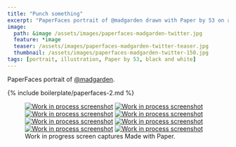 ```yaml
---
title: "Punch something"
excerpt: "PaperFaces portrait of @madgarden drawn with Paper by 53 on an iPad."
image: 
  path: &image /assets/images/paperfaces-madgarden-twitter.jpg 
  feature: *image
  teaser: /assets/images/paperfaces-madgarden-twitter-teaser.jpg
  thumbnail: /assets/images/paperfaces-madgarden-twitter-150.jpg
tags: [portrait, illustration, Paper by 53, black and white]
---
```


PaperFaces portrait of [@madgarden](https://twitter.com/madgarden).

{% include boilerplate/paperfaces-2.md %}

<figure class="third">
  <a href="/assets/images/paperfaces-madgarden-process-1-lg.jpg"><img src="/assets/images/paperfaces-madgarden-process-1-600.jpg" alt="Work in process screenshot"></a>
  <a href="/assets/images/paperfaces-madgarden-process-2-lg.jpg"><img src="/assets/images/paperfaces-madgarden-process-2-600.jpg" alt="Work in process screenshot"></a>
  <a href="/assets/images/paperfaces-madgarden-process-3-lg.jpg"><img src="/assets/images/paperfaces-madgarden-process-3-600.jpg" alt="Work in process screenshot"></a>
  <a href="/assets/images/paperfaces-madgarden-process-4-lg.jpg"><img src="/assets/images/paperfaces-madgarden-process-4-600.jpg" alt="Work in process screenshot"></a>
  <a href="/assets/images/paperfaces-madgarden-process-5-lg.jpg"><img src="/assets/images/paperfaces-madgarden-process-5-600.jpg" alt="Work in process screenshot"></a>
  <a href="/assets/images/paperfaces-madgarden-process-6-lg.jpg"><img src="/assets/images/paperfaces-madgarden-process-6-600.jpg" alt="Work in process screenshot"></a>
  <a href="/assets/images/paperfaces-madgarden-process-7-lg.jpg"><img src="/assets/images/paperfaces-madgarden-process-7-600.jpg" alt="Work in process screenshot"></a>
  <a href="/assets/images/paperfaces-madgarden-process-8-lg.jpg"><img src="/assets/images/paperfaces-madgarden-process-8-600.jpg" alt="Work in process screenshot"></a>
  <figcaption>Work in progress screen captures Made with Paper.</figcaption>
</figure>
